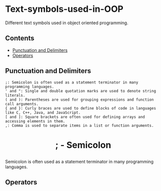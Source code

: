 # Text-symbols-used-in-OOP
Different text symbols used in object oriented programming.

## Contents
- [Punctuation and Delimiters](#punctuation-and-delimiters)
- [Operators](#Operators)

## Punctuation and Delimiters

    ;: Semicolon is often used as a statement terminator in many programming languages.
    ' and ": Single and double quotation marks are used to denote string literals.
    ( and ): Parentheses are used for grouping expressions and function call arguments.
    { and }: Curly braces are used to define blocks of code in languages like C, C++, Java, and JavaScript.
    [ and ]: Square brackets are often used for defining arrays and accessing elements in them.
    ,: Comma is used to separate items in a list or function arguments.

<h1><p align="center";>; - Semicolon</p></h1>
Semicolon is often used as a statement terminator in many programming languages.

## Operators

